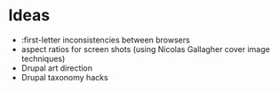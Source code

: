 # Ideas

- :first-letter inconsistencies between browsers
- aspect ratios for screen shots (using Nicolas Gallagher cover image techniques)
- Drupal art direction
- Drupal taxonomy hacks
